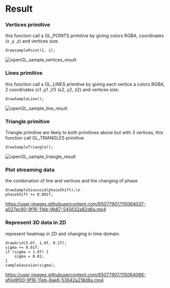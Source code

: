 # Result

### Vertices primitive
this function call a GL_POINTS primitive by giving colors RGBA, coordinates (x ,y ,z) and vertices size.

```shell
drawsamplePoint(1, 1);
```
![openGL_sample_vertices_result](https://user-images.githubusercontent.com/65077907/115064012-9605ee00-9f16-11eb-9f79-3dce878d255e.png)

### Lines primitive
this function call a GL_LINES primitive by giving each vertice a colors RGBA, 2 coordinates (x1 ,y1 ,z1) (x2, y2, z2) and vertices size.
```shell
drawSampleLine();
```
![openGL_sample_line_result](https://user-images.githubusercontent.com/65077907/115064026-99997500-9f16-11eb-891c-875fea78aa97.png)

### Triangle primitive
Triangle primitive are likely to both primitives above but with 3 vertices, this function call GL_TRIANGLES primitive

```shell
drawSampleTriangle();
```
![openGL_sample_triangle_result](https://user-images.githubusercontent.com/65077907/115064032-9c946580-9f16-11eb-8a7b-3dacf495c59d.png)

### Plot streaming data
the combination of line and vertices and the changing of phase

```shell
drawSampleSinusoid(phaseShift);\n
phaseShift += 0.001f;
```
https://user-images.githubusercontent.com/65077907/115064037-a027ec80-9f16-11eb-9b87-545632a82d6a.mp4

### Represent 3D data in 2D
represent heatmap in 2D and changing in time domain.

```shell
drawGrid(5.0f, 1.0f, 0.1f);
sigma += 0.01f;
if (sigma > 1.0f) {
    sigma = 0.01;
}
sampleGaussian(sigma);
```
https://user-images.githubusercontent.com/65077907/115064066-af0e9f00-9f16-11eb-8ae6-53642a218d8a.mp4



